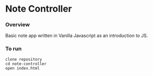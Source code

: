 # Note Controller

### Overview

Basic note app written in Vanilla Javascript as an introduction to JS. 

### To run
```
clone repository
cd note-controller
open index.html
```

